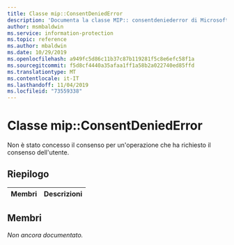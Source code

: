 ```yaml
---
title: Classe mip::ConsentDeniedError
description: 'Documenta la classe MIP:: consentdeniederror di Microsoft Information Protection (MIP) SDK.'
author: msmbaldwin
ms.service: information-protection
ms.topic: reference
ms.author: mbaldwin
ms.date: 10/29/2019
ms.openlocfilehash: a949fc5d86c11b37c87b119281f5c8e6efc58f1a
ms.sourcegitcommit: f5d8cf4440a35afaa1ff1a58b2a022740ed85ffd
ms.translationtype: MT
ms.contentlocale: it-IT
ms.lasthandoff: 11/04/2019
ms.locfileid: "73559338"
---
```

# <a name="class-mipconsentdeniederror"></a>Classe mip::ConsentDeniedError 
Non è stato concesso il consenso per un'operazione che ha richiesto il consenso dell'utente.
  
## <a name="summary"></a>Riepilogo
 Membri                        | Descrizioni                                
--------------------------------|---------------------------------------------
  
## <a name="members"></a>Membri
_Non ancora documentato._
